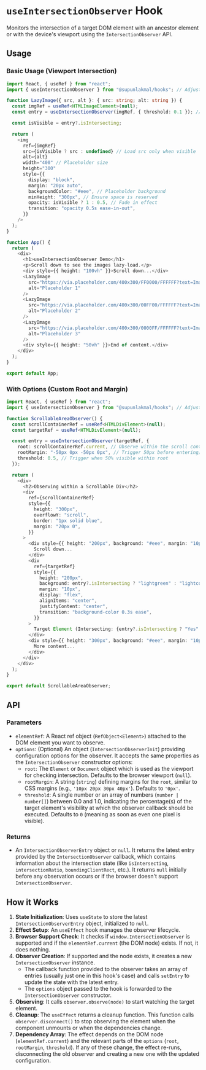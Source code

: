 # `useIntersectionObserver` Hook

Monitors the intersection of a target DOM element with an ancestor element or with the device's viewport using the `IntersectionObserver` API.

## Usage

### Basic Usage (Viewport Intersection)

```typescript
import React, { useRef } from "react";
import { useIntersectionObserver } from "@supunlakmal/hooks"; // Adjust the import path as needed

function LazyImage({ src, alt }: { src: string; alt: string }) {
  const imgRef = useRef<HTMLImageElement>(null);
  const entry = useIntersectionObserver(imgRef, { threshold: 0.1 }); // Trigger when 10% visible

  const isVisible = entry?.isIntersecting;

  return (
    <img
      ref={imgRef}
      src={isVisible ? src : undefined} // Load src only when visible
      alt={alt}
      width="400" // Placeholder size
      height="300"
      style={{
        display: "block",
        margin: "20px auto",
        backgroundColor: "#eee", // Placeholder background
        minHeight: "300px", // Ensure space is reserved
        opacity: isVisible ? 1 : 0.5, // Fade in effect
        transition: "opacity 0.5s ease-in-out",
      }}
    />
  );
}

function App() {
  return (
    <div>
      <h1>useIntersectionObserver Demo</h1>
      <p>Scroll down to see the images lazy-load.</p>
      <div style={{ height: "100vh" }}>Scroll down...</div>
      <LazyImage
        src="https://via.placeholder.com/400x300/FF0000/FFFFFF?text=Image+1"
        alt="Placeholder 1"
      />
      <LazyImage
        src="https://via.placeholder.com/400x300/00FF00/FFFFFF?text=Image+2"
        alt="Placeholder 2"
      />
      <LazyImage
        src="https://via.placeholder.com/400x300/0000FF/FFFFFF?text=Image+3"
        alt="Placeholder 3"
      />
      <div style={{ height: "50vh" }}>End of content.</div>
    </div>
  );
}

export default App;
```

### With Options (Custom Root and Margin)

```typescript
import React, { useRef } from "react";
import { useIntersectionObserver } from "@supunlakmal/hooks"; // Adjust path

function ScrollableAreaObserver() {
  const scrollContainerRef = useRef<HTMLDivElement>(null);
  const targetRef = useRef<HTMLDivElement>(null);

  const entry = useIntersectionObserver(targetRef, {
    root: scrollContainerRef.current, // Observe within the scroll container
    rootMargin: "-50px 0px -50px 0px", // Trigger 50px before entering/leaving root bounds
    threshold: 0.5, // Trigger when 50% visible within root
  });

  return (
    <div>
      <h2>Observing within a Scrollable Div</h2>
      <div
        ref={scrollContainerRef}
        style={{
          height: "300px",
          overflowY: "scroll",
          border: "1px solid blue",
          margin: "20px 0",
        }}
      >
        <div style={{ height: "200px", background: "#eee", margin: "10px" }}>
          Scroll down...
        </div>
        <div
          ref={targetRef}
          style={{
            height: "200px",
            background: entry?.isIntersecting ? "lightgreen" : "lightcoral",
            margin: "10px",
            display: "flex",
            alignItems: "center",
            justifyContent: "center",
            transition: "background-color 0.3s ease",
          }}
        >
          Target Element (Intersecting: {entry?.isIntersecting ? "Yes" : "No"})
        </div>
        <div style={{ height: "300px", background: "#eee", margin: "10px" }}>
          More content...
        </div>
      </div>
    </div>
  );
}

export default ScrollableAreaObserver;
```

## API

### Parameters

- `elementRef`: A React ref object (`RefObject<Element>`) attached to the DOM element you want to observe.
- `options`: (Optional) An object (`IntersectionObserverInit`) providing configuration options for the observer. It accepts the same properties as the `IntersectionObserver` constructor options:
  - `root`: The `Element` or `Document` object which is used as the viewport for checking intersection. Defaults to the browser viewport (`null`).
  - `rootMargin`: A string (`string`) defining margins for the `root`, similar to CSS margins (e.g., `'10px 20px 30px 40px'`). Defaults to `'0px'`.
  - `threshold`: A single number or an array of numbers (`number | number[]`) between 0.0 and 1.0, indicating the percentage(s) of the target element's visibility at which the observer callback should be executed. Defaults to `0` (meaning as soon as even one pixel is visible).

### Returns

- An `IntersectionObserverEntry` object or `null`. It returns the latest entry provided by the `IntersectionObserver` callback, which contains information about the intersection state (like `isIntersecting`, `intersectionRatio`, `boundingClientRect`, etc.). It returns `null` initially before any observation occurs or if the browser doesn't support `IntersectionObserver`.

## How it Works

1.  **State Initialization**: Uses `useState` to store the latest `IntersectionObserverEntry` object, initialized to `null`.
2.  **Effect Setup**: An `useEffect` hook manages the observer lifecycle.
3.  **Browser Support Check**: It checks if `window.IntersectionObserver` is supported and if the `elementRef.current` (the DOM node) exists. If not, it does nothing.
4.  **Observer Creation**: If supported and the node exists, it creates a new `IntersectionObserver` instance.
    - The callback function provided to the observer takes an array of entries (usually just one in this hook's case) and calls `setEntry` to update the state with the latest entry.
    - The `options` object passed to the hook is forwarded to the `IntersectionObserver` constructor.
5.  **Observing**: It calls `observer.observe(node)` to start watching the target element.
6.  **Cleanup**: The `useEffect` returns a cleanup function. This function calls `observer.disconnect()` to stop observing the element when the component unmounts or when the dependencies change.
7.  **Dependency Array**: The effect depends on the DOM node (`elementRef.current`) and the relevant parts of the `options` (`root`, `rootMargin`, `threshold`). If any of these change, the effect re-runs, disconnecting the old observer and creating a new one with the updated configuration.
